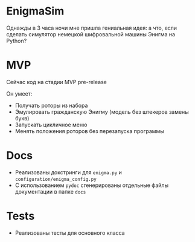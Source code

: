 # EnigmaSim
Однажды в 3 часа ночи мне пришла гениальная идея: а что, если сделать симулятор немецкой шифровальной машины Энигма на Python?

# MVP
Сейчас код на стадии MVP pre-release

Он умеет:
* Получать роторы из набора
* Эмулировать гражданскую Энигму (модель без штекеров замены букв)
* Запускать цикличное меню
* Менять положения роторов без перезапуска программы

# Docs
* Реализованы докстринги для ``enigma.py`` и ``configuration/enigma_config.py``
* С использованием ``pydoc`` сгенерированы отдельные файлы документации в папке ``docs``

# Tests
* Реализованы тесты для основного класса
